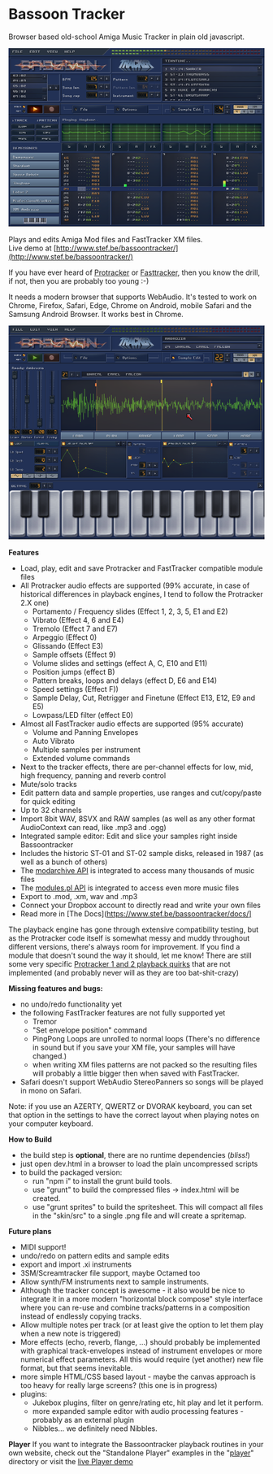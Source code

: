 # Bassoon Tracker

Browser based old-school Amiga Music Tracker in plain old javascript.

![Bassoon Tracker](./skin/bassoontracker_main.png?raw=true)

Plays and edits Amiga Mod files and FastTracker XM files.  
Live demo at [http://www.stef.be/bassoontracker/](http://www.stef.be/bassoontracker/)

If you have ever heard of [Protracker](https://en.wikipedia.org/wiki/Protracker) or [Fasttracker](https://en.wikipedia.org/wiki/FastTracker_2), then you know the drill,   
if not, then you are probably too young :-)

It needs a modern browser that supports WebAudio.
It's tested to work on Chrome, Firefox, Safari, Edge, Chrome on Android, mobile Safari and the Samsung Android Browser.
It works best in Chrome.

![Bassoon Tracker](./skin/bassoontracker_sampleeditor.png?raw=true)

**Features**
- Load, play, edit and save Protracker and FastTracker compatible module files  
- All Protracker audio effects are supported (99% accurate, in case of historical differences in playback engines, I tend to follow the Protracker 2.X one)
  - Portamento / Frequency slides (Effect 1, 2, 3, 5, E1 and E2)
  - Vibrato (Effect 4, 6 and E4)
  - Tremolo (Effect 7 and E7)
  - Arpeggio (Effect 0)
  - Glissando (Effect E3)
  - Sample offsets (Effect 9)
  - Volume slides and settings (effect A, C, E10 and E11)
  - Position jumps (effect B)
  - Pattern breaks, loops and delays (effect D, E6 and E14)
  - Speed settings (Effect F))
  - Sample Delay, Cut, Retrigger and Finetune (Effect E13, E12, E9 and E5)
  - Lowpass/LED filter (effect E0)
- Almost all FastTracker audio effects are supported (95% accurate)
  - Volume and Panning Envelopes
  - Auto Vibrato
  - Multiple samples per instrument
  - Extended volume commands
- Next to the tracker effects, there are per-channel effects for low, mid, high frequency, panning and reverb control
- Mute/solo tracks  
- Edit pattern data and sample properties, use ranges and cut/copy/paste for quick editing
- Up to 32 channels 
- Import 8bit WAV, 8SVX and RAW samples (as well as any other format AudioContext can read, like .mp3 and .ogg)
- Integrated sample editor: Edit and slice your samples right inside Bassoontracker
- Includes the historic ST-01 and ST-02 sample disks, released in 1987 (as well as a bunch of others)
- The [modarchive API](https://modarchive.org/) is integrated to access many thousands of music files
- The [modules.pl API](http://modules.pl/) is integrated to access even more music files
- Export to .mod, .xm, wav and .mp3
- Connect your Dropbox account to directly read and write your own files
- Read more in [The Docs](https://www.stef.be/bassoontracker/docs/]

The playback engine has gone through extensive compatibility testing, but as the Protracker code itself is somewhat messy and muddy
throughout different versions, there's always room for improvement.
If you find a module that doesn't sound the way it should, let me know!
There are still some very specific [Protracker 1 and 2 playback quirks](http://www.stef.be/bassoontracker/docs/trackerQuircks.txt) that are not implemented (and probably never will as they are too bat-shit-crazy)

**Missing features and bugs:**
 - no undo/redo functionality yet
 - the following FastTracker features are not fully supported yet
   - Tremor
   - "Set envelope position" command
   - PingPong Loops are unrolled to normal loops (There's no difference in sound but if you save your XM file, your samples will have changed.)
   - when writing XM files patterns are not packed so the resulting files will probably a little bigger then when saved with FastTracker.
 - Safari doesn't support WebAudio StereoPanners so songs will be played in mono on Safari.
 
Note: if you use an AZERTY, QWERTZ or DVORAK keyboard, you can set that option in the settings to have the correct layout when playing notes on your computer keyboard.

**How to Build**  
  - the build step is **optional**, there are no runtime dependencies (*bliss!*)
  - just open dev.html in a browser to load the plain uncompressed scripts 
  - to build the packaged version:
    - run "npm i" to install the grunt build tools.
    - use "grunt" to build the compressed files -> index.html will be created.
    - use "grunt sprites" to build the spritesheet.
	  This will compact all files in the "skin/src" to a single .png file and will create a spritemap.

**Future plans**  
  - MIDI support!
  - undo/redo on pattern edits and sample edits
  - export and import .xi instruments
  - 3SM/Screamtracker file support, maybe Octamed too
  - Allow synth/FM instruments next to sample instruments.
  - Although the tracker concept is awesome - it also would be nice to integrate it in a more modern 
  "horizontal block compose" style interface where you can re-use and combine tracks/patterns in a 
  composition instead of endlessly copying tracks.
  - Allow multiple notes per track (or at least give the option to let them play when a new note is triggered)
  - More effects (echo, reverb, flange, ...) should probably be implemented with graphical track-envelopes instead of instrument envelopes or more numerical effect parameters.    All this would require (yet another) new file format, but that seems inevitable.
  - more simple HTML/CSS based layout - maybe the canvas approach is too heavy for really large screens? (this one is in progress)
  - plugins:
  	- Jukebox plugins, filter on genre/rating etc, hit play and let it perform.
  	- more expanded sample editor with audio processing features - probably as an external plugin
  	- Nibbles... we definitely need Nibbles.
  

**Player**
If you want to integrate the Bassoontracker playback routines in your own website, check out the "Standalone Player" examples in the "[player](https://github.com/steffest/BassoonTracker/tree/master/player)" directory
or visit the [live Player demo](http://www.stef.be/bassoontracker/player/)

